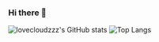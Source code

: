 ### Hi there 👋
![lovecloudzzz's GitHub stats](https://github-readme-stats.vercel.app/api?username=lovecloudzzz&show_icons=true&theme=buefy&card_width=200&hide_title=true)
![![Top Langs](https://github-readme-stats.vercel.app/api/top-langs/?username=lovecloudzzz&layout=compact)](https://github.com/anuraghazra/github-readme-stats)
